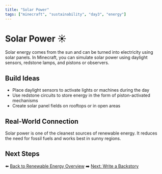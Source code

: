 ```yaml
---
title: "Solar Power"
tags: ["minecraft", "sustainability", "day3", "energy"]
---
```


# Solar Power ☀️

Solar energy comes from the sun and can be turned into electricity using solar panels. In Minecraft, you can simulate solar power using daylight sensors, redstone lamps, and pistons or observers.

## Build Ideas
- Place daylight sensors to activate lights or machines during the day
- Use redstone circuits to store energy in the form of piston-activated mechanisms
- Create solar panel fields on rooftops or in open areas

## Real-World Connection
Solar power is one of the cleanest sources of renewable energy. It reduces the need for fossil fuels and works best in sunny regions.

## Next Steps
⬅️ [Back to Renewable Energy Overview](/sustainability_lab/Day-3/00_intro)
➡️ [Next: Write a Backstory](/sustainability_lab/Day-3/01_backstory)
